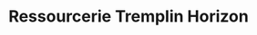 ---
title: "Ressourcerie Tremplin Horizon"
url: /tournon-sur-rhone/ressourcerie-tremplin-horizon/
shop: Gebrauchtwaren
---